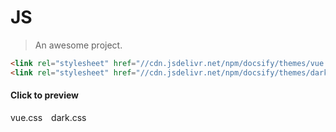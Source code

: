 # JS

> An awesome project.


<!-- prettier-ignore-start -->
```html
<link rel="stylesheet" href="//cdn.jsdelivr.net/npm/docsify/themes/vue.css" />
<link rel="stylesheet" href="//cdn.jsdelivr.net/npm/docsify/themes/dark.css" />
```


#### Click to preview

<div class="demo-theme-preview">
  <a data-theme="vue">vue.css</a>
  <a data-theme="dark">dark.css</a>
</div>

<style>
  .demo-theme-preview a {
    padding-right: 10px;
  }

  .demo-theme-preview a:hover {
    cursor: pointer;
    text-decoration: underline;
  }
</style>

<script>
  var preview = Docsify.dom.find('.demo-theme-preview');
  var themes = Docsify.dom.findAll('[rel="stylesheet"]');

  preview.onclick = function (e) {
    var title = e.target.getAttribute('data-theme');
    console.log(1111)
    themes.forEach(function (theme) {
      theme.disabled = theme.title !== title;
    });
  };
</script>

